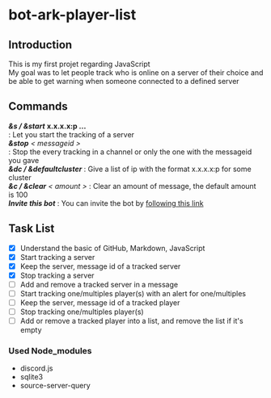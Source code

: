 # bot-ark-player-list  

## Introduction  
This is my first projet regarding JavaScript  
My goal was to let people track who is online on a server of their choice
and be able to get warning when someone connected to a defined server  

## Commands  
***&s / &start*** **x.x.x.x:p ...**  
: Let you start the tracking of a server  
***&stop*** *< messageid >*  
 : Stop the every tracking in a channel or only the one with the messageid you gave  
***&dc / &defaultcluster*** 
 : Give a list of ip with the format x.x.x.x:p for some cluster  
***&c / &clear*** *< amount >*
 : Clear an amount of message, the default amount is 100  
***Invite this bot***
 : You can invite the bot by [following this link](https://bit.ly/30LMOoe)  

## Task List  
- [x] Understand the basic of GitHub, Markdown, JavaScript  
- [x] Start tracking a server  
- [x] Keep the server, message id of a tracked server  
- [x] Stop tracking a server  
- [ ] Add and remove a tracked server in a message  
- [ ] Start tracking one/multiples player(s) with an alert for one/multiples  
- [ ] Keep the server, message id of a tracked player  
- [ ] Stop tracking one/multiples player(s)  
- [ ] Add or remove a tracked player into a list, and remove the list if it's empty  

### Used Node_modules  
- discord.js  
- sqlite3  
- source-server-query